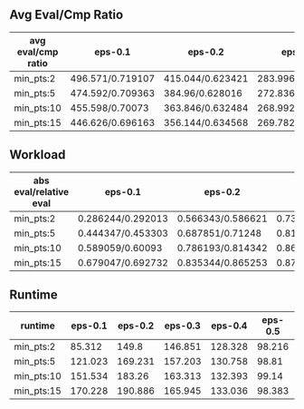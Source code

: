 ## Avg Eval/Cmp Ratio

avg eval/cmp ratio | eps-0.1 | eps-0.2 | eps-0.3 | eps-0.4 | eps-0.5 | eps-0.6 | eps-0.7 | eps-0.8 | eps-0.9
--- | --- | --- | --- | --- | --- | --- | --- | --- | ---
min_pts:2 | 496.571/0.719107 | 415.044/0.623421 | 283.996/0.53962 | 206.838/0.452324 | 156.649/0.362824 | 116.799/0.277563 | 83.407/0.198905 | 54.48/0.127755 | 28.0247/0.0632276
min_pts:5 | 474.592/0.709363 | 384.96/0.628016 | 272.836/0.546389 | 205.899/0.455855 | 156.805/0.364179 | 116.978/0.27791 | 83.5226/0.198946 | 54.5697/0.127754 | 28.092/0.0632161
min_pts:10 | 455.598/0.70073 | 363.846/0.632484 | 268.992/0.550633 | 206.789/0.457889 | 157.931/0.364939 | 117.861/0.278077 | 84.212/0.198959 | 55.1069/0.12772 | 28.4684/0.0631423
min_pts:15 | 446.626/0.696163 | 356.144/0.634568 | 269.782/0.552491 | 209.141/0.458841 | 160.033/0.365308 | 119.533/0.278156 | 85.5323/0.198947 | 56.1265/0.127645 | 29.1496/0.0630104

## Workload

abs eval/relative eval | eps-0.1 | eps-0.2 | eps-0.3 | eps-0.4 | eps-0.5 | eps-0.6 | eps-0.7 | eps-0.8 | eps-0.9
--- | --- | --- | --- | --- | --- | --- | --- | --- | ---
min_pts:2 | 0.286244/0.292013 | 0.566343/0.586621 | 0.731696/0.78866 | 0.810655/0.936845 | 0.760072/0.98274 | 0.648018/0.996699 | 0.502326/0.999623 | 0.338986/0.999956 | 0.168726/0.999968
min_pts:5 | 0.444347/0.453303 | 0.687851/0.71248 | 0.817078/0.88069 | 0.836499/0.966712 | 0.766348/0.990855 | 0.648444/0.997354 | 0.501596/0.99817 | 0.338244/0.997766 | 0.168128/0.996423
min_pts:10 | 0.589059/0.60093 | 0.786193/0.814342 | 0.863055/0.930247 | 0.844005/0.975386 | 0.763323/0.986944 | 0.642967/0.98893 | 0.496303/0.987637 | 0.33372/0.98442 | 0.164762/0.976478
min_pts:15 | 0.679047/0.692732 | 0.835344/0.865253 | 0.874698/0.942796 | 0.837241/0.967569 | 0.752011/0.972319 | 0.631416/0.971164 | 0.485997/0.967128 | 0.325131/0.959085 | 0.158737/0.94077

## Runtime

runtime | eps-0.1 | eps-0.2 | eps-0.3 | eps-0.4 | eps-0.5 | eps-0.6 | eps-0.7 | eps-0.8 | eps-0.9
--- | --- | --- | --- | --- | --- | --- | --- | --- | ---
min_pts:2 | 85.312 | 149.8 | 146.851 | 128.328 | 98.216 | 68.262 | 43.174 | 24.568 | 10.923
min_pts:5 | 121.023 | 169.231 | 157.203 | 130.758 | 98.81 | 68.905 | 43.04 | 24.228 | 11.024
min_pts:10 | 151.534 | 183.26 | 163.313 | 132.393 | 99.14 | 68.342 | 42.838 | 24.029 | 10.958
min_pts:15 | 170.228 | 190.886 | 165.945 | 133.036 | 98.383 | 67.796 | 42.671 | 23.458 | 10.513